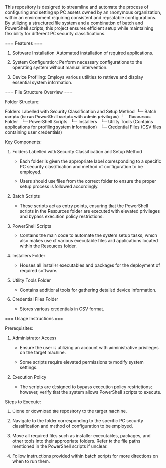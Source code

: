 This repository is designed to streamline and automate the process of configuring and setting up PC assets owned by an anonymous organization, within an environment requiring consistent and repeatable configurations. By utilizing a structured file system and a combination of batch and PowerShell scripts, this project ensures efficient setup while maintaining flexibility for different PC security classifications.

=== Features ===

1. Software Installation: Automated installation of required applications.

2. System Configuration: Perform necessary configurations to the operating system without manual intervention.

3. Device Profiling: Employs various utilities to retrieve and display essential system information.

=== File Structure Overview ===

Folder Structure:

Folders Labelled with Security Classification and Setup Method
&nbsp;└─ Batch scripts (to run PowerShell scripts with admin privileges)
&nbsp;└─ Resources Folder
&nbsp;&nbsp;└─ PowerShell Scripts
&nbsp;&nbsp;└─ Installers
&nbsp;&nbsp;└─ Utility Tools (Contains applications for profiling system information)
&nbsp;&nbsp;└─ Credential Files (CSV files containing user credentials)

Key Components:

1. Folders Labelled with Security Classification and Setup Method

    - Each folder is given the appropriate label corresponding to a specific PC security classification and method of configuration to be employed.

    - Users should use files from the correct folder to ensure the proper setup process is followed accordingly.

2. Batch Scripts

    - These scripts act as entry points, ensuring that the PowerShell scripts in the Resources folder are executed with elevated privileges and bypass execution policy restrictions.

3. PowerShell Scripts

    - Contains the main code to automate the system setup tasks, which also makes use of various executable files and applications located within the Resources folder.

4. Installers Folder

    - Houses all installer executables and packages for the deployment of required software.

5. Utility Tools Folder

    - Contains additional tools for gathering detailed device information.

6. Credential Files Folder

    - Stores various credentials in CSV format.

=== Usage Instructions ===

Prerequisites:

1. Administrator Access

    - Ensure the user is utilizing an account with administrative privileges on the target machine.

    - Some scripts require elevated permissions to modify system settings.

2. Execution Policy

    - The scripts are designed to bypass execution policy restrictions; however, verify that the system allows PowerShell scripts to execute.

Steps to Execute:

1. Clone or download the repository to the target machine.

2. Navigate to the folder corresponding to the specific PC security classification and method of configuration to be employed.

3. Move all required files such as installer executables, packages, and other tools into their appropriate folders. Refer to the file paths mentioned in the PowerShell scripts if unclear.

4. Follow instructions provided within batch scripts for more directions on when to run them.